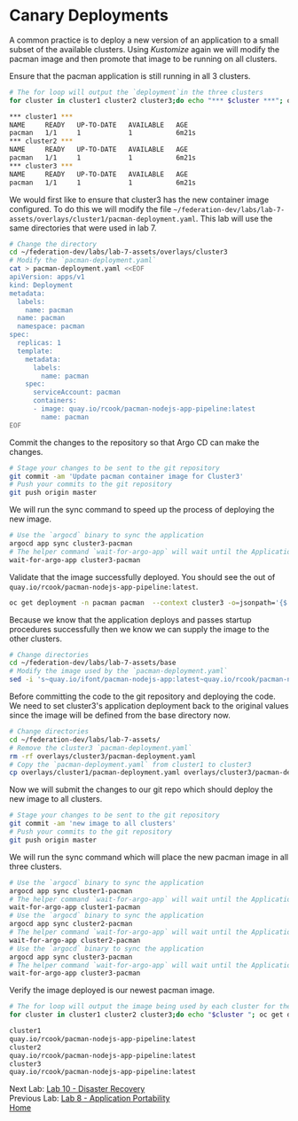 # Canary Deployments
A common practice is to deploy a new version of an application to a small subset of the available clusters. Using *Kustomize* again we will modify the pacman image and then promote that image to be running on all clusters.

Ensure that the pacman application is still running in all 3 clusters.
~~~sh
# The for loop will output the `deployment`in the three clusters
for cluster in cluster1 cluster2 cluster3;do echo "*** $cluster ***"; oc get deployment --context $cluster -n pacman;done

*** cluster1 ***
NAME     READY   UP-TO-DATE   AVAILABLE   AGE
pacman   1/1     1            1           6m21s
*** cluster2 ***
NAME     READY   UP-TO-DATE   AVAILABLE   AGE
pacman   1/1     1            1           6m21s
*** cluster3 ***
NAME     READY   UP-TO-DATE   AVAILABLE   AGE
pacman   1/1     1            1           6m21s
~~~

We would first like to ensure that cluster3 has the new container image configured. To do this we will modify the file `~/federation-dev/labs/lab-7-assets/overlays/cluster1/pacman-deployment.yaml`. This lab will use the same directories that were used in lab 7.

~~~sh
# Change the directory
cd ~/federation-dev/labs/lab-7-assets/overlays/cluster3
# Modify the `pacman-deployment.yaml`
cat > pacman-deployment.yaml <<EOF
apiVersion: apps/v1
kind: Deployment
metadata:
  labels:
    name: pacman
  name: pacman
  namespace: pacman
spec:
  replicas: 1
  template:
    metadata:
      labels:
        name: pacman
    spec:
      serviceAccount: pacman
      containers:
      - image: quay.io/rcook/pacman-nodejs-app-pipeline:latest
        name: pacman
EOF
~~~

Commit the changes to the repository so that Argo CD can make the changes.

~~~sh
# Stage your changes to be sent to the git repository
git commit -am 'Update pacman container image for Cluster3'
# Push your commits to the git repository
git push origin master
~~~

We will run the sync command to speed up the process of deploying the new image.

~~~sh
# Use the `argocd` binary to sync the application
argocd app sync cluster3-pacman
# The helper command `wait-for-argo-app` will wait until the Application is healthy in Argo CD
wait-for-argo-app cluster3-pacman
~~~

Validate that the image successfully deployed. You should see the out of `quay.io/rcook/pacman-nodejs-app-pipeline:latest`.

~~~sh
oc get deployment -n pacman pacman  --context cluster3 -o=jsonpath='{$.spec.template.spec.containers[:1].image}'
~~~

Because we know that the application deploys and passes startup procedures successfully then we know we can supply the image to the other clusters.

~~~sh
# Change directories
cd ~/federation-dev/labs/lab-7-assets/base
# Modify the image used by the `pacman-deployment.yaml`
sed -i 's~quay.io/ifont/pacman-nodejs-app:latest~quay.io/rcook/pacman-nodejs-app-pipeline:latest~g' pacman-deployment.yaml
~~~

Before committing the code to the git repository and deploying the code. We need to set cluster3's application deployment back to the original values since the image will be defined from the base directory now.

~~~sh
# Change directories
cd ~/federation-dev/labs/lab-7-assets/
# Remove the cluster3 `pacman-deployment.yaml`
rm -rf overlays/cluster3/pacman-deployment.yaml
# Copy the `pacman-deployment.yaml` from cluster1 to cluster3
cp overlays/cluster1/pacman-deployment.yaml overlays/cluster3/pacman-deployment.yaml
~~~

Now we will submit the changes to our git repo which should deploy the new image to all clusters.

~~~sh
# Stage your changes to be sent to the git repository
git commit -am 'new image to all clusters'
# Push your commits to the git repository
git push origin master
~~~

We will run the sync command which will place the new pacman image in all three clusters.

~~~sh
# Use the `argocd` binary to sync the application
argocd app sync cluster1-pacman
# The helper command `wait-for-argo-app` will wait until the Application is healthy in Argo CD
wait-for-argo-app cluster1-pacman
# Use the `argocd` binary to sync the application
argocd app sync cluster2-pacman
# The helper command `wait-for-argo-app` will wait until the Application is healthy in Argo CD
wait-for-argo-app cluster2-pacman
# Use the `argocd` binary to sync the application
argocd app sync cluster3-pacman
# The helper command `wait-for-argo-app` will wait until the Application is healthy in Argo CD
wait-for-argo-app cluster3-pacman
~~~

Verify the image deployed is our newest pacman image.

~~~sh
# The for loop will output the image being used by each cluster for the pacman application
for cluster in cluster1 cluster2 cluster3;do echo "$cluster "; oc get deployment --context $cluster -n pacman pacman -o=jsonpath='{$.spec.template.spec.containers[:1].image}'; echo "";done

cluster1 
quay.io/rcook/pacman-nodejs-app-pipeline:latest
cluster2 
quay.io/rcook/pacman-nodejs-app-pipeline:latest
cluster3 
quay.io/rcook/pacman-nodejs-app-pipeline:latest
~~~

Next Lab: [Lab 10 - Disaster Recovery](./10.md)<br>
Previous Lab: [Lab 8 - Application Portability](./8.md)<br>
[Home](./README.md)
